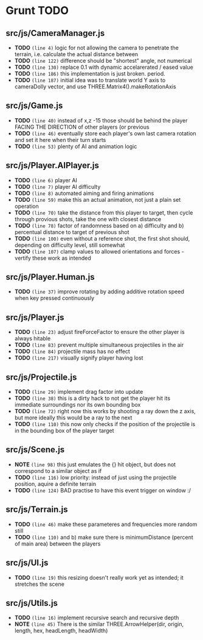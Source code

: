 # Grunt TODO


## src/js/CameraManager.js

-  **TODO** `(line 4)`  logic for not allowing the camera to penetrate the terrain, i.e. calculate the actual distance between
-  **TODO** `(line 122)`  difference should be "shortest" angle, not numerical
-  **TODO** `(line 130)`  replace 0.1 with dynamic accelarerated / eased value
-  **TODO** `(line 186)`  this implementation is just broken. period.
-  **TODO** `(line 187)`  initial idea was to translate world Y axis to cameraDolly vector, and use THREE.Matrix4().makeRotationAxis

## src/js/Game.js

-  **TODO** `(line 40)`  instead of x,z -15 those should be behind the player FACING THE DIRECTION of other players (or previous
-  **TODO** `(line 46)`  eventually store each player's own last camera rotation and set it here when their turn starts
-  **TODO** `(line 53)`  plenty of AI and animation logic

## src/js/Player.AIPlayer.js

-  **TODO** `(line 6)`  player AI
-  **TODO** `(line 7)`  player AI difficulty
-  **TODO** `(line 8)`  automated aiming and firing animations
-  **TODO** `(line 59)`  make this an actual animation, not just a plain set operation
-  **TODO** `(line 70)`  take the distance from this player to target, then cycle through provious shots, take the one with closest distance
-  **TODO** `(line 78)`  factor of randomness based on a) difficulty and b) percentual distance to target of previous shot
-  **TODO** `(line 100)`  even without a reference shot, the first shot should, depending on difficulty level, still somewhat
-  **TODO** `(line 107)`  clamp values to allowed orientations and forces - vertify these work as intended

## src/js/Player.Human.js

-  **TODO** `(line 37)`  improve rotating by adding additive rotation speed when key pressed continuously

## src/js/Player.js

-  **TODO** `(line 23)`  adjust fireForceFactor to ensure the other player is always hitable
-  **TODO** `(line 83)`  prevent multiple simultaneous projectiles in the air
-  **TODO** `(line 84)`  projectile mass has no effect
-  **TODO** `(line 217)`  visually signify player having lost

## src/js/Projectile.js

-  **TODO** `(line 29)`  implement drag factor into update
-  **TODO** `(line 38)`  this is a dirty hack to not get the player hit its immediate surroundings nor its own bounding box
-  **TODO** `(line 72)`  right now this works by shooting a ray down the z axis, but more ideally this would be a ray to the next
-  **TODO** `(line 110)`  this now only checks if the position of the projectile is in the bounding box of the player target

## src/js/Scene.js

-  **NOTE** `(line 98)`  this just emulates the {} hit object, but does not correspond to a similar object as if
-  **TODO** `(line 116)`  low priority: instead of just using the projectile position, aquire a definite terrain
-  **TODO** `(line 124)`  BAD practise to have this event trigger on window :/

## src/js/Terrain.js

-  **TODO** `(line 46)`  make these parameteres and frequencies more random still
-  **TODO** `(line 110)`  and b) make sure there is minimumDistance (percent of main area) between the players

## src/js/UI.js

-  **TODO** `(line 19)`  this resizing doesn't really work yet as intended; it stretches the scene

## src/js/Utils.js

-  **TODO** `(line 16)`  implement recursive search and recursive depth
-  **NOTE** `(line 45)`  There is the similar THREE.ArrowHelper(dir, origin, length, hex, headLength, headWidth)
